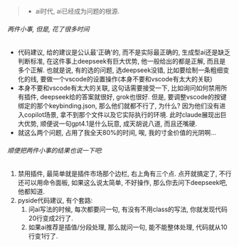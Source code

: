 > * ai时代, ai已经成为问题的根源.

###### 两件小事, 但是, 花了很多时间

* 代码建议, 给的建议是公认最'正确'的, 而不是实际最正确的, 生成型ai还是缺乏判断标准, 在这件事上deepseek有巨大优势, 他一般给出的都是正解, 而且是多个正解. 也就是说, 有的选的问题, 选deepseek没错, 比如要绘制一条粗细变化的线, 要做一个vscode的设置操作(本身不要和vscode有太大的关联)
* 本身不要和vscode有太大的关联, 这句话需要接受一下, 比如询问如何禁用所有插件, deepseek给的答案就很好, grok也很好. 但是, 要调整vscode的按键绑定的那个keybinding.json, 那么他们就都不行了, 为什么? 因为他们没有进入copilot场景, 拿不到那个文件以及它实际执行的环境. 此时claude展现出巨大优势, 顺便说一句gpt4.1是什么玩意, 成天胡说八道, 而且还嘴硬.
* 就这么两个问题, 占用了我全天80%的时间, 唉, 我的寸金价值的光阴啊...



###### 顺便把两件小事的结果也说一下吧:

1. 禁用插件, 最简单就是插件市场那个边栏, 右上角有三个点. 点开就搞定了, 不行还可以用命令面板, 如果这么说太简单, 不好操作, 那么你去问下deepseek吧, 他都知道.
2. pyside代码建议, 有个套路:
   1. 问ai写法的时候, 每次都要问一句, 有没有不用class的写法, 你就发现代码20行变成2行了.
   2. 如果ai推荐是插值/分段处理, 那么就问一句, 能不能整体处理, 代码就从10行变1行了.

